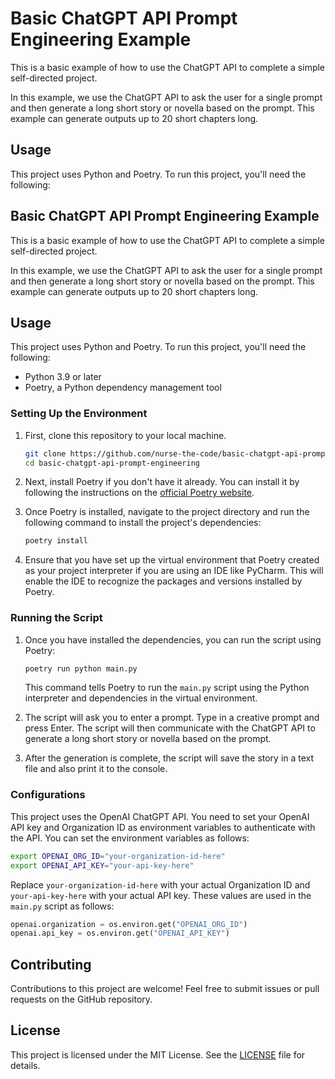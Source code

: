 # Basic ChatGPT API Prompt Engineering Example

This is a basic example of how to use the ChatGPT API to complete a simple self-directed project.

In this example, we use the ChatGPT API to ask the user for a single prompt and then generate a long short story or novella based on the prompt. This example can generate outputs up to 20 short chapters long.

## Usage

This project uses Python and Poetry. To run this project, you'll need the following:
## Basic ChatGPT API Prompt Engineering Example

This is a basic example of how to use the ChatGPT API to complete a simple self-directed project.

In this example, we use the ChatGPT API to ask the user for a single prompt and then generate a long short story or novella based on the prompt. This example can generate outputs up to 20 short chapters long.

## Usage

This project uses Python and Poetry. To run this project, you'll need the following:

- Python 3.9 or later
- Poetry, a Python dependency management tool

### Setting Up the Environment

1. First, clone this repository to your local machine.

    ```sh
    git clone https://github.com/nurse-the-code/basic-chatgpt-api-prompt-engineering.git
    cd basic-chatgpt-api-prompt-engineering
    ```

2. Next, install Poetry if you don't have it already. You can install it by following the instructions on the [official Poetry website](https://python-poetry.org/docs/#installation).

3. Once Poetry is installed, navigate to the project directory and run the following command to install the project's dependencies:

    ```sh
    poetry install
    ```

4. Ensure that you have set up the virtual environment that Poetry created as your project interpreter if you are using an IDE like PyCharm. This will enable the IDE to recognize the packages and versions installed by Poetry.

### Running the Script

1. Once you have installed the dependencies, you can run the script using Poetry:

    ```sh
    poetry run python main.py
    ```

    This command tells Poetry to run the `main.py` script using the Python interpreter and dependencies in the virtual environment.

2. The script will ask you to enter a prompt. Type in a creative prompt and press Enter. The script will then communicate with the ChatGPT API to generate a long short story or novella based on the prompt.

3. After the generation is complete, the script will save the story in a text file and also print it to the console.

### Configurations

This project uses the OpenAI ChatGPT API. You need to set your OpenAI API key and Organization ID as environment variables to authenticate with the API. You can set the environment variables as follows:

```sh
export OPENAI_ORG_ID="your-organization-id-here"
export OPENAI_API_KEY="your-api-key-here"
```

Replace `your-organization-id-here` with your actual Organization ID and `your-api-key-here` with your actual API key. These values are used in the `main.py` script as follows:

```python
openai.organization = os.environ.get("OPENAI_ORG_ID")
openai.api_key = os.environ.get("OPENAI_API_KEY")
```

## Contributing

Contributions to this project are welcome! Feel free to submit issues or pull requests on the GitHub repository.

## License

This project is licensed under the MIT License. See the [LICENSE](./LICENSE) file for details.
